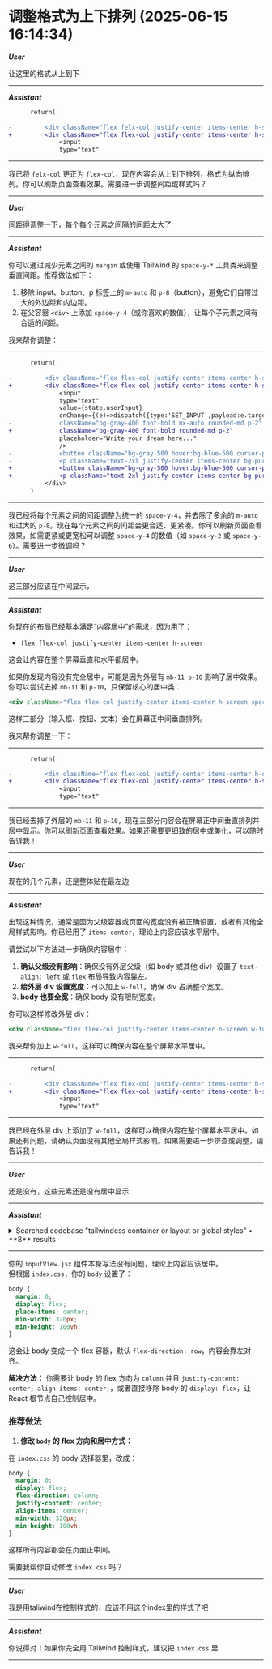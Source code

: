 <!-- Generated by SpecStory -->

# 调整格式为上下排列 (2025-06-15 16:14:34)

_**User**_

让这里的格式从上到下

---

_**Assistant**_

```diff
      return(
          
-         <div className="flex felx-col justify-center items-center h-screen mb-11 m-auto p-10">
+         <div className="flex flex-col justify-center items-center h-screen mb-11 m-auto p-10">
              <input
              type="text"
```

---

我已将 `felx-col` 更正为 `flex-col`，现在内容会从上到下排列，格式为纵向排列。你可以刷新页面查看效果。需要进一步调整间距或样式吗？

---

_**User**_

间距得调整一下，每个每个元素之间隔的间距太大了

---

_**Assistant**_

你可以通过减少元素之间的 `margin` 或使用 Tailwind 的 `space-y-*` 工具类来调整垂直间距。推荐做法如下：

1. 移除 input、button、p 标签上的 `m-auto` 和 `p-8`（button），避免它们自带过大的外边距和内边距。
2. 在父容器 `<div>` 上添加 `space-y-4`（或你喜欢的数值），让每个子元素之间有合适的间距。

我来帮你调整：

---

```diff
      return(
          
-         <div className="flex flex-col justify-center items-center h-screen mb-11 m-auto p-10">
+         <div className="flex flex-col justify-center items-center h-screen mb-11 p-10 space-y-4">
              <input
              type="text"
              value={state.userInput}
              onChange={(e)=>dispatch({type:'SET_INPUT',payload:e.target.value})}
-             className="bg-gray-400 font-bold mx-auto rounded-md p-2"
+             className="bg-gray-400 font-bold rounded-md p-2"
              placeholder="Write your dream here..."
              />
-             <button className="bg-gray-500 hover:bg-blue-500 cursor-pointer m-auto p-8 rounded">生成道具</button>
-             <p className="text-2xl justify-center items-center bg-purple-600 m-auto ">当前输入:{state.userInput}</p>
+             <button className="bg-gray-500 hover:bg-blue-500 cursor-pointer rounded">生成道具</button>
+             <p className="text-2xl justify-center items-center bg-purple-600 ">当前输入:{state.userInput}</p>
          </div>
      )
```

---

我已经将每个元素之间的间距调整为统一的 `space-y-4`，并去除了多余的 `m-auto` 和过大的 `p-8`。现在每个元素之间的间距会更合适、更紧凑。你可以刷新页面查看效果，如需更紧或更宽松可以调整 `space-y-4` 的数值（如 `space-y-2` 或 `space-y-6`）。需要进一步微调吗？

---

_**User**_

这三部分应该在中间显示，

---

_**Assistant**_

你现在的布局已经基本满足“内容居中”的需求，因为用了：
- `flex flex-col justify-center items-center h-screen`

这会让内容在整个屏幕垂直和水平都居中。

如果你发现内容没有完全居中，可能是因为外层有 `mb-11 p-10` 影响了居中效果。你可以尝试去掉 `mb-11` 和 `p-10`，只保留核心的居中类：

```jsx
<div className="flex flex-col justify-center items-center h-screen space-y-6">
```

这样三部分（输入框、按钮、文本）会在屏幕正中间垂直排列。

我来帮你调整一下：

---

```diff
      return(
          
-         <div className="flex flex-col justify-center items-center h-screen mb-11 p-10 space-y-6">
+         <div className="flex flex-col justify-center items-center h-screen space-y-6">
              <input
              type="text"
```

---

我已经去掉了外层的 `mb-11` 和 `p-10`，现在三部分内容会在屏幕正中间垂直排列并居中显示。你可以刷新页面查看效果。如果还需要更细致的居中或美化，可以随时告诉我！

---

_**User**_

现在的几个元素，还是整体贴在最左边

---

_**Assistant**_

出现这种情况，通常是因为父级容器或页面的宽度没有被正确设置，或者有其他全局样式影响。你已经用了 `items-center`，理论上内容应该水平居中。

请尝试以下方法进一步确保内容居中：

1. **确认父级没有影响**：确保没有外层父级（如 body 或其他 div）设置了 `text-align: left` 或 `flex` 布局导致内容靠左。
2. **给外层 div 设置宽度**：可以加上 `w-full`，确保 div 占满整个宽度。
3. **body 也要全宽**：确保 body 没有限制宽度。

你可以这样修改外层 div：

```jsx
<div className="flex flex-col justify-center items-center h-screen w-full space-y-6">
```

我来帮你加上 `w-full`，这样可以确保内容在整个屏幕水平居中。

---

```diff
      return(
          
-         <div className="flex flex-col justify-center items-center h-screen space-y-6">
+         <div className="flex flex-col justify-center items-center h-screen w-full space-y-6">
              <input
              type="text"
```

---

我已经在外层 div 上添加了 `w-full`，这样可以确保内容在整个屏幕水平居中。如果还有问题，请确认页面没有其他全局样式影响。如果需要进一步排查或调整，请告诉我！

---

_**User**_

还是没有，这些元素还是没有居中显示

---

_**Assistant**_

<details>
            <summary>Searched codebase "tailwindcss container or layout or global styles" • **8** results</summary>
        
| File | Lines |
|------|-------|
| `tools-dream-generator/src/index.css` | L1-72 |
| `tools-dream-generator/src/App.css` | L1-43 |
| `tools-dream-generator/src/main.jsx` | L1-11 |
| `tools-dream-generator/src/App.jsx` | L1-24 |
| `tools-dream-generator/src/views/PropView.jsx` | L1-3 |
| `tools-dream-generator/src/views/inputView.jsx` | L1-18 |
| `tools-dream-generator/src/state/initialState.jsx` | L1-12 |
| `tools-dream-generator/src/state/Appstate.jsx` | L1-42 |

</details>

---

你的 `inputView.jsx` 组件本身写法没有问题，理论上内容应该居中。  
但根据 `index.css`，你的 `body` 设置了：

```css
body {
  margin: 0;
  display: flex;
  place-items: center;
  min-width: 320px;
  min-height: 100vh;
}
```

这会让 body 变成一个 flex 容器，默认 `flex-direction: row`，内容会靠左对齐。

**解决方法：**
你需要让 body 的 flex 方向为 `column` 并且 `justify-content: center; align-items: center;`，或者直接移除 body 的 `display: flex`，让 React 根节点自己控制居中。

### 推荐做法
1. **修改 `body` 的 flex 方向和居中方式：**

在 `index.css` 的 body 选择器里，改成：

```css
body {
  margin: 0;
  display: flex;
  flex-direction: column;
  justify-content: center;
  align-items: center;
  min-width: 320px;
  min-height: 100vh;
}
```

这样所有内容都会在页面正中间。

需要我帮你自动修改 `index.css` 吗？

---

_**User**_

我是用taliwind在控制样式的，应该不用这个index里的样式了吧

---

_**Assistant**_

你说得对！如果你完全用 Tailwind 控制样式，建议把 `index.css` 里

---


